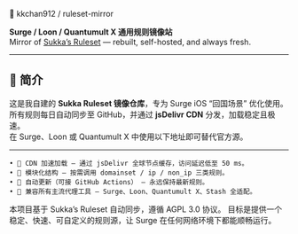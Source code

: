 🧩 kkchan912 / ruleset-mirror

**Surge / Loon / Quantumult X 通用规则镜像站**  
Mirror of [Sukka’s Ruleset](https://ruleset.skk.moe) — rebuilt, self-hosted, and always fresh.

---

## 📘 简介

这是我自建的 **Sukka Ruleset 镜像仓库**，专为 Surge iOS “回国场景” 优化使用。  
所有规则每日自动同步至 GitHub，并通过 **jsDelivr CDN** 分发，加载稳定且极速。  
在 Surge、Loon 或 Quantumult X 中使用以下地址即可替代官方源。

---
    • 🚀 CDN 加速加载 – 通过 jsDelivr 全球节点缓存，访问延迟低至 50 ms。
    • 🧩 模块化结构 – 按需调用 domainset / ip / non_ip 三类规则。
    • 🔄 自动更新（可接 GitHub Actions） – 永远保持最新规则。
    • 🧠 兼容所有主流代理工具 – Surge、Loon、Quantumult X、Stash 全适配。

本项目基于 Sukka’s Ruleset 自动同步，遵循 AGPL 3.0 协议。
目标是提供一个稳定、快速、可自定义的规则源，让 Surge 在任何网络环境下都能顺畅运行。

